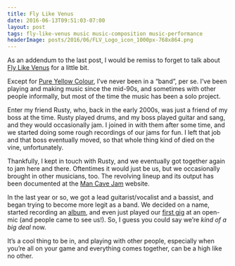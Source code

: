 ```yaml
---
title: Fly Like Venus
date: 2016-06-13T09:51:03-07:00
layout: post
tags: fly-like-venus music music-composition music-performance
headerImage: posts/2016/06/FLV_Logo_icon_1000px-768x864.png
---
```

As an addendum to the last post, I would be remiss to forget to talk about [Fly Like Venus](http://flylikevenus.com) for a little bit.

<!--more-->

Except for [Pure Yellow Colour](http://pyc.nebyoolae.com), I&#8217;ve never been in a &#8220;band&#8221;, per se. I&#8217;ve been playing and making music since the mid-90s, and sometimes with other people informally, but most of the time the music has been a solo project.

Enter my friend Rusty, who, back in the early 2000s, was just a friend of my boss at the time. Rusty played drums, and my boss played guitar and sang, and they would occasionally jam. I joined in with them after some time, and we started doing some rough recordings of our jams for fun. I left that job and that boss eventually moved, so that whole thing kind of died on the vine, unfortunately.

Thankfully, I kept in touch with Rusty, and we eventually got together again to jam here and there. Oftentimes it would just be us, but we occasionally brought in other musicians, too. The revolving lineup and its output has been documented at the [Man Cave Jam](http://mcj.nebyoolae.com) website.

In the last year or so, we got a lead guitarist/vocalist and a bassist, and began trying to become more legit as a band. We decided on a name, started recording an [album](https://soundcloud.com/fly-like-venus/wondering-why), and even just played our [first gig](https://www.youtube.com/watch?v=OIQngMeLNdw) at an open-mic (and people came to see us!). So, I guess you could say we&#8217;re _kind of a big deal_ now.

It&#8217;s a cool thing to be in, and playing with other people, especially when you&#8217;re all on your game and everything comes together, can be a high like no other.

